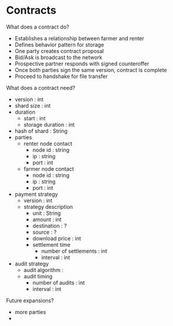 Contracts
=========

What does a contract do?

* Establishes a relationship between farmer and renter
* Defines behavior pattern for storage
* One party creates contract proposal
* Bid/Ask is broadcast to the network
* Prospective partner responds with signed counteroffer
* Once both parties sign the same version, contract is complete
* Proceed to handshake for file transfer 

What does a contract need?
* version : int
* shard size : int
* duration
  * start : int
  * storage duration : int
* hash of shard : String
* parties
  * renter node contact
    * node id : string
    * ip : string
    * port : int
  * farmer node contact
    * node id : string
    * ip : string
    * port : int
* payment strategy
  * version : int
  * strategy description
    * unit : String
    * amount : int
    * destination : ?
    * source : ?
    * download price : int
    * settlement time
      * number of settlements : int
      * interval : int
* audit strategy
  * audit algorithm : 
  * audit timing
    * number of audits : int
    * interval : int


Future expansions?
* more parties
* 


